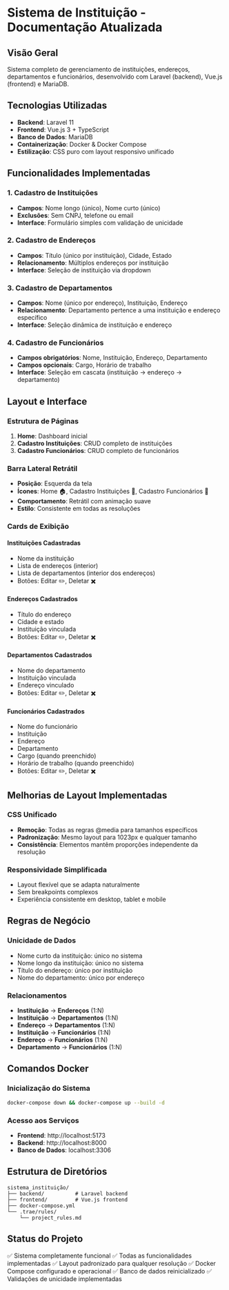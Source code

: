 # Sistema de Instituição - Documentação Atualizada

## Visão Geral
Sistema completo de gerenciamento de instituições, endereços, departamentos e funcionários, desenvolvido com Laravel (backend), Vue.js (frontend) e MariaDB.

## Tecnologias Utilizadas
- **Backend**: Laravel 11
- **Frontend**: Vue.js 3 + TypeScript
- **Banco de Dados**: MariaDB
- **Containerização**: Docker & Docker Compose
- **Estilização**: CSS puro com layout responsivo unificado

## Funcionalidades Implementadas

### 1. Cadastro de Instituições
- **Campos**: Nome longo (único), Nome curto (único)
- **Exclusões**: Sem CNPJ, telefone ou email
- **Interface**: Formulário simples com validação de unicidade

### 2. Cadastro de Endereços
- **Campos**: Título (único por instituição), Cidade, Estado
- **Relacionamento**: Múltiplos endereços por instituição
- **Interface**: Seleção de instituição via dropdown

### 3. Cadastro de Departamentos
- **Campos**: Nome (único por endereço), Instituição, Endereço
- **Relacionamento**: Departamento pertence a uma instituição e endereço específico
- **Interface**: Seleção dinâmica de instituição e endereço

### 4. Cadastro de Funcionários
- **Campos obrigatórios**: Nome, Instituição, Endereço, Departamento
- **Campos opcionais**: Cargo, Horário de trabalho
- **Interface**: Seleção em cascata (instituição → endereço → departamento)

## Layout e Interface

### Estrutura de Páginas
1. **Home**: Dashboard inicial
2. **Cadastro Instituições**: CRUD completo de instituições
3. **Cadastro Funcionários**: CRUD completo de funcionários

### Barra Lateral Retrátil
- **Posição**: Esquerda da tela
- **Ícones**: Home 🏠, Cadastro Instituições 📄, Cadastro Funcionários 👤
- **Comportamento**: Retrátil com animação suave
- **Estilo**: Consistente em todas as resoluções

### Cards de Exibição

#### Instituições Cadastradas
- Nome da instituição
- Lista de endereços (interior)
- Lista de departamentos (interior dos endereços)
- Botões: Editar ✏️, Deletar ✖️

#### Endereços Cadastrados
- Título do endereço
- Cidade e estado
- Instituição vinculada
- Botões: Editar ✏️, Deletar ✖️

#### Departamentos Cadastrados
- Nome do departamento
- Instituição vinculada
- Endereço vinculado
- Botões: Editar ✏️, Deletar ✖️

#### Funcionários Cadastrados
- Nome do funcionário
- Instituição
- Endereço
- Departamento
- Cargo (quando preenchido)
- Horário de trabalho (quando preenchido)
- Botões: Editar ✏️, Deletar ✖️

## Melhorias de Layout Implementadas

### CSS Unificado
- **Remoção**: Todas as regras @media para tamanhos específicos
- **Padronização**: Mesmo layout para 1023px e qualquer tamanho
- **Consistência**: Elementos mantêm proporções independente da resolução

### Responsividade Simplificada
- Layout flexível que se adapta naturalmente
- Sem breakpoints complexos
- Experiência consistente em desktop, tablet e mobile

## Regras de Negócio

### Unicidade de Dados
- Nome curto da instituição: único no sistema
- Nome longo da instituição: único no sistema
- Título do endereço: único por instituição
- Nome do departamento: único por endereço

### Relacionamentos
- **Instituição** → **Endereços** (1:N)
- **Instituição** → **Departamentos** (1:N)
- **Endereço** → **Departamentos** (1:N)
- **Instituição** → **Funcionários** (1:N)
- **Endereço** → **Funcionários** (1:N)
- **Departamento** → **Funcionários** (1:N)

## Comandos Docker

### Inicialização do Sistema
```bash
docker-compose down && docker-compose up --build -d
```

### Acesso aos Serviços
- **Frontend**: http://localhost:5173
- **Backend**: http://localhost:8000
- **Banco de Dados**: localhost:3306

## Estrutura de Diretórios
```
sistema_instituição/
├── backend/          # Laravel backend
├── frontend/         # Vue.js frontend
├── docker-compose.yml
└── .trae/rules/
    └── project_rules.md
```

## Status do Projeto
✅ Sistema completamente funcional
✅ Todas as funcionalidades implementadas
✅ Layout padronizado para qualquer resolução
✅ Docker Compose configurado e operacional
✅ Banco de dados reinicializado
✅ Validações de unicidade implementadas
